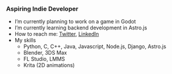 ### Aspiring Indie Developer

- I’m currently planning to work on a game in Godot
- I’m currently learning backend development in Astro.js
- How to reach me: [Twitter](https://twitter.com/tejasnair9977), [LinkedIn](https://www.linkedin.com/in/tejasnair9977/)
- My skills 
  - Python, C, C++, Java, Javascript, Node.js, Django, Astro.js
  - Blender, 3DS Max
  - FL Studio, LMMS
  - Krita (2D animations)
